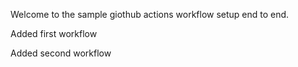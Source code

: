 Welcome to the sample giothub actions workflow setup end to end.

Added first workflow

Added second workflow

